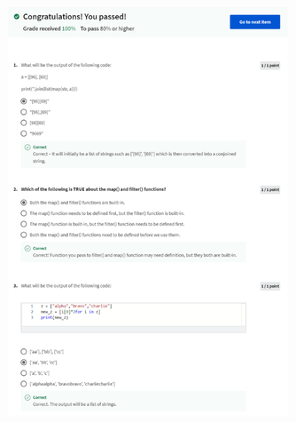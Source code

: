 ![](https://github.com/CrypticFate5/Meta-Back-End-Developer-Professional-Certificate/blob/main/C2-%20Programming%20in%20Python/W-3/Practice%20Quiz-%20Mapping%20key%20values%20to%20dictionary%20data%20structures/ss8.png)

